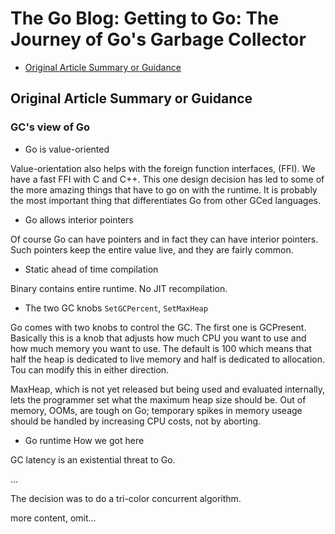 # The Go Blog: Getting to Go: The Journey of Go's Garbage Collector

- [Original Article Summary or Guidance](#original-article-summary-or-guidance)

## Original Article Summary or Guidance

### GC's view of Go

- Go is value-oriented

Value-orientation also helps with the foreign function interfaces, (FFI). We have a fast FFI with C and C++.
This one design decision has led to some of the more amazing things that have to go on with the runtime.
It is probably the most important thing that differentiates Go from other GCed languages.

- Go allows interior pointers

Of course Go can have pointers and in fact they can have interior pointers. Such pointers keep the entire value live, 
and they are fairly common.

- Static ahead of time compilation

Binary contains entire runtime. No JIT recompilation.

- The two GC knobs `SetGCPercent`, `SetMaxHeap`

Go comes with two knobs to control the GC. The first one is GCPresent. Basically this is a knob that adjusts how much CPU
you want to use and how much memory you want to use. The default is 100 which means that half the heap is dedicated to 
live memory and  half is dedicated to allocation. Tou can modify this in either direction.

MaxHeap, which is not yet released but being used and evaluated internally, lets the programmer set what the maximum heap 
size should be. Out of memory, OOMs, are tough on Go; temporary spikes in memory useage should be handled by increasing
CPU costs, not by aborting.

- Go runtime How we got here

GC latency is an existential threat to Go.

...

The decision was to do a tri-color concurrent algorithm.

more content, omit...
